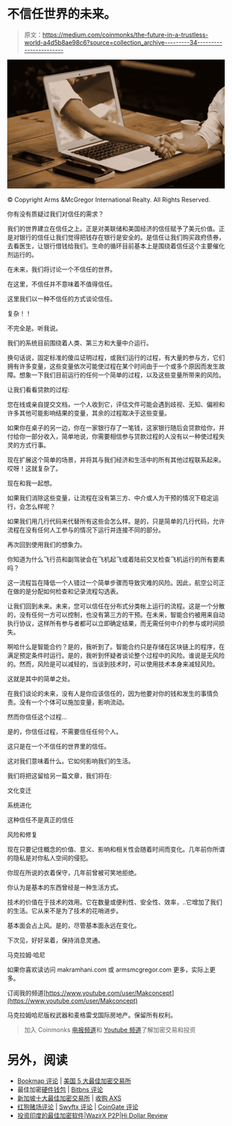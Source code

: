 # 不信任世界的未来。

> 原文：<https://medium.com/coinmonks/the-future-in-a-trustless-world-a4d5b8ae98c6?source=collection_archive---------34----------------------->

![](img/05c3bbd3335d0fc1fc2cda4bbf3d9095.png)

© Copyright Arms &McGregor International Realty. All Rights Reserved.

你有没有质疑过我们对信任的需求？

我们的世界建立在信任之上。正是对美联储和美国经济的信任赋予了美元价值。正是对银行的信任让我们觉得把钱存在银行是安全的。是信任让我们购买政府债券，去看医生，让银行借钱给我们。生命的循环目前基本上是围绕着信任这个主要催化剂运行的。

在未来，我们将讨论一个不信任的世界。

在这里，不信任并不意味着不值得信任。

这里我们以一种不信任的方式谈论信任。

复杂！！

不完全是。听我说。

我们的系统目前围绕着人类、第三方和大量中介运行。

换句话说，固定标准的傻瓜证明过程，或我们运行的过程，有大量的参与方，它们拥有许多变量，这些变量依次可能使过程在某个时间由于一个或多个原因而发生故障。想象一下我们目前运行的任何一个简单的过程，以及这些变量所带来的风险。

让我们看看贷款的过程:

您在线或亲自提交文档，一个人收到它，评估文件可能会遇到歧视、无知、偏袒和许多其他可能影响结果的变量，其余的过程取决于这些变量。

如果你在桌子的另一边，你在一家银行存了一笔钱，这家银行随后会贷款给你，并付给你一部分收入，简单地说，你需要相信参与贷款过程的人没有以一种使过程失灵的方式行事。

现在扩展这个简单的场景，并将其与我们经济和生活中的所有其他过程联系起来。哎呀！这就复杂了。

现在和我一起想。

如果我们消除这些变量，让流程在没有第三方、中介或人为干预的情况下稳定运行，会怎么样呢？

如果我们用几行代码来代替所有这些会怎么样。是的，只是简单的几行代码，允许流程在没有任何人工参与的情况下运行并连接不同的部分。

再次回到使用我们的想象力。

你知道为什么飞行员和副驾驶会在飞机起飞或着陆前交叉检查飞机运行的所有要素吗？

这一流程旨在降低一个人错过一个简单步骤而导致灾难的风险。因此，航空公司正在做的是分配如何检查和记录流程勾选表。

让我们回到未来。未来，您可以信任在分布式分类帐上运行的流程。这是一个分散的，没有任何一方可以控制，也没有第三方的干预。在未来，智能合约被用来自动执行协议，这样所有参与者都可以立即确定结果，而无需任何中介的参与或时间损失。

啊哈什么是智能合约？是的，我听到了。智能合约只是存储在区块链上的程序，在满足预定条件时运行。是的，我听到怀疑者谈论整个过程中的风险。谁说是无风险的。然而，风险是可以减轻的，当谈到技术时，可以使用技术本身来减轻风险。

这就是其中的简单之处。

在我们谈论的未来，没有人是你应该信任的，因为他要对你的钱和发生的事情负责。没有一个个体可以施加变量，影响流动。

然而你信任这个过程…

是的，你信任过程，不需要信任任何个人。

这只是在一个不信任的世界里的信任。

这对我们意味着什么。它如何影响我们的生活。

我们将把这留给另一篇文章，我们将在:

文化变迁

系统进化

这种信任不是真正的信任

风险和修复

现在只要记住概念的价值、意义、影响和相关性会随着时间而变化。几年前你所谓的隐私是对你私人空间的侵犯。

你现在所说的衣着保守，几年前曾被可笑地拒绝。

你认为是基本的东西曾经是一种生活方式。

技术的价值在于技术的效用。它在数量或便利性、安全性、效率，..它增加了我们的生活。它从来不是为了技术的花哨进步。

基本面会占上风。是的，尽管基本面永远在变化。

下次见，好好呆着，保持消息灵通。

马克拉姆·哈尼

如果你喜欢读访问 makramhani.com 或 armsmcgregor.com 更多，实际上更多。

订阅我的频道[https://www.youtube.com/user/Makconcept](https://www.youtube.com/user/Makconcept)

马克拉姆哈尼版权武器和麦格雷戈国际房地产。保留所有权利。

> 加入 Coinmonks [电报频道](https://t.me/coincodecap)和 [Youtube 频道](https://www.youtube.com/c/coinmonks/videos)了解加密交易和投资

# 另外，阅读

*   [Bookmap 评论](https://coincodecap.com/bookmap-review-2021-best-trading-software) | [美国 5 大最佳加密交易所](https://coincodecap.com/crypto-exchange-usa)
*   最佳加密[硬件钱包](/coinmonks/hardware-wallets-dfa1211730c6) | [Bitbns 评论](/coinmonks/bitbns-review-38256a07e161)
*   [新加坡十大最佳加密交易所](https://coincodecap.com/crypto-exchange-in-singapore) | [收购 AXS](https://coincodecap.com/buy-axs-token)
*   [红狗赌场评论](https://coincodecap.com/red-dog-casino-review) | [Swyftx 评论](https://coincodecap.com/swyftx-review) | [CoinGate 评论](https://coincodecap.com/coingate-review)
*   [投资印度的最佳加密软件](https://coincodecap.com/best-crypto-to-invest-in-india-in-2021)|[WazirX P2P](https://coincodecap.com/wazirx-p2p)|[Hi Dollar Review](https://coincodecap.com/hi-dollar-review)